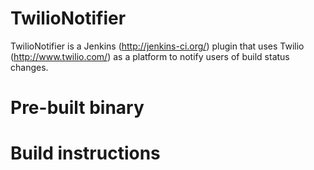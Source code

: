 TwilioNotifier
==============

TwilioNotifier is a Jenkins (http://jenkins-ci.org/) plugin that uses Twilio (http://www.twilio.com/) as a platform to notify users of 
build status changes.

Pre-built binary
================

Build instructions
===================
